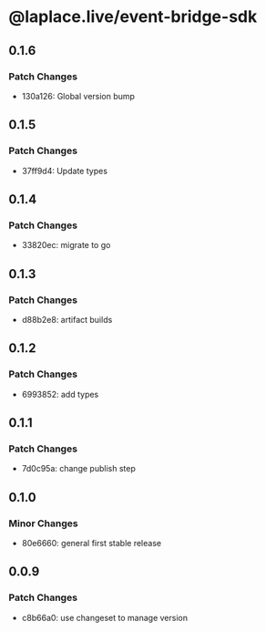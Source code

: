 # @laplace.live/event-bridge-sdk

## 0.1.6

### Patch Changes

- 130a126: Global version bump

## 0.1.5

### Patch Changes

- 37ff9d4: Update types

## 0.1.4

### Patch Changes

- 33820ec: migrate to go

## 0.1.3

### Patch Changes

- d88b2e8: artifact builds

## 0.1.2

### Patch Changes

- 6993852: add types

## 0.1.1

### Patch Changes

- 7d0c95a: change publish step

## 0.1.0

### Minor Changes

- 80e6660: general first stable release

## 0.0.9

### Patch Changes

- c8b66a0: use changeset to manage version
